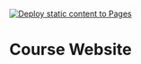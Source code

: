 [![Deploy static content to Pages](https://github.com/sta663-sp23/sta663-sp23.github.io/actions/workflows/static.yml/badge.svg)](https://github.com/sta663-sp23/sta663-sp23.github.io/actions/workflows/static.yml)

# Course Website

